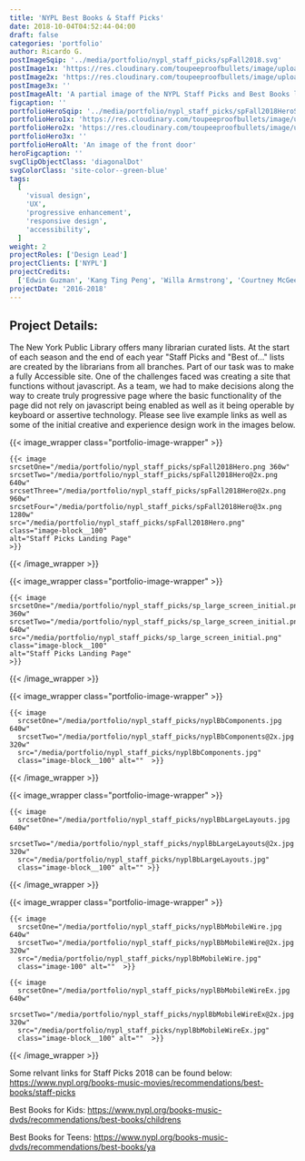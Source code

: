 ```yaml
---
title: 'NYPL Best Books & Staff Picks'
date: 2018-10-04T04:52:44-04:00
draft: false
categories: 'portfolio'
author: Ricardo G.
postImageSqip: '../media/portfolio/nypl_staff_picks/spFall2018.svg'
postImage1x: 'https://res.cloudinary.com/toupeeproofbullets/image/upload/t_hp_portfolio/v1548801971/nypl-staff-picks/Screenshot_2018-05-17_Staff_Picks.png'
postImage2x: 'https://res.cloudinary.com/toupeeproofbullets/image/upload/t_hp_portfolio_2x/v1548801971/nypl-staff-picks/Screenshot_2018-05-17_Staff_Picks.png'
postImage3x: ''
postImageAlt: 'A partial image of the NYPL Staff Picks and Best Books landing page'
figcaption: ''
portfolioHeroSqip: '../media/portfolio/nypl_staff_picks/spFall2018HeroSqip.svg'
portfolioHero1x: 'https://res.cloudinary.com/toupeeproofbullets/image/upload/t_portfolio_hero_16_9/v1548801971/nypl-staff-picks/Screenshot_2018-05-17_Staff_Picks.png'
portfolioHero2x: 'https://res.cloudinary.com/toupeeproofbullets/image/upload/t_portfolio_hero_2x/v1548801971/nypl-staff-picks/Screenshot_2018-05-17_Staff_Picks.png'
portfolioHero3x: ''
portfolioHeroAlt: 'An image of the front door'
heroFigcaption: ''
svgClipObjectClass: 'diagonalDot'
svgColorClass: 'site-color--green-blue'
tags:
  [
    'visual design',
    'UX',
    'progressive enhancement',
    'responsive design',
    'accessibility',
  ]
weight: 2
projectRoles: ['Design Lead']
projectClients: ['NYPL']
projectCredits:
  ['Edwin Guzman', 'Kang Ting Peng', 'Willa Armstrong', 'Courtney McGee']
projectDate: '2016-2018'
---
```


## Project Details:

The New York Public Library offers many librarian curated lists. At the start of each season and the end of each year &quot;Staff Picks and &quot;Best of...&quot; lists are created by the librarians from all branches. Part of our task was to make a fully Accessible site. One of the challenges faced was creating a site that functions without javascript. As a team, we had to make decisions along the way to create truly progressive page where the basic functionality of the page did not rely on javascript being enabled as well as it being operable by keyboard or assertive technology. Please see live example links as well as some of the initial creative and experience design work in the images below.</p>

{{< image_wrapper class="portfolio-image-wrapper" >}}

    {{< image
    srcsetOne="/media/portfolio/nypl_staff_picks/spFall2018Hero.png 360w"
    srcsetTwo="/media/portfolio/nypl_staff_picks/spFall2018Hero@2x.png 640w"
    srcsetThree="/media/portfolio/nypl_staff_picks/spFall2018Hero@2x.png 960w"
    srcsetFour="/media/portfolio/nypl_staff_picks/spFall2018Hero@3x.png 1280w"
    src="/media/portfolio/nypl_staff_picks/spFall2018Hero.png"
    class="image-block__100"
    alt="Staff Picks Landing Page"
    >}}

{{< /image_wrapper >}}

{{< image_wrapper class="portfolio-image-wrapper" >}}

    {{< image
    srcsetOne="/media/portfolio/nypl_staff_picks/sp_large_screen_initial.png 360w"
    srcsetTwo="/media/portfolio/nypl_staff_picks/sp_large_screen_initial.png 640w"
    src="/media/portfolio/nypl_staff_picks/sp_large_screen_initial.png"
    class="image-block__100"
    alt="Staff Picks Landing Page"
    >}}

{{< /image_wrapper >}}

{{< image_wrapper class="portfolio-image-wrapper" >}}

    {{< image
      srcsetOne="/media/portfolio/nypl_staff_picks/nyplBbComponents.jpg 640w"
      srcsetTwo="/media/portfolio/nypl_staff_picks/nyplBbComponents@2x.jpg 320w"
      src="/media/portfolio/nypl_staff_picks/nyplBbComponents.jpg"
      class="image-block__100" alt=""  >}}

{{< /image_wrapper >}}

{{< image_wrapper class="portfolio-image-wrapper" >}}

    {{< image
      srcsetOne="/media/portfolio/nypl_staff_picks/nyplBbLargeLayouts.jpg 640w"
      srcsetTwo="/media/portfolio/nypl_staff_picks/nyplBbLargeLayouts@2x.jpg 320w"
      src="/media/portfolio/nypl_staff_picks/nyplBbLargeLayouts.jpg"
      class="image-block__100" alt="" >}}

{{< /image_wrapper >}}

{{< image_wrapper class="portfolio-image-wrapper" >}}

    {{< image
      srcsetOne="/media/portfolio/nypl_staff_picks/nyplBbMobileWire.jpg 640w"
      srcsetTwo="/media/portfolio/nypl_staff_picks/nyplBbMobileWire@2x.jpg 320w"
      src="/media/portfolio/nypl_staff_picks/nyplBbMobileWire.jpg"
      class="image-100" alt=""  >}}

    {{< image
      srcsetOne="/media/portfolio/nypl_staff_picks/nyplBbMobileWireEx.jpg 640w"
      srcsetTwo="/media/portfolio/nypl_staff_picks/nyplBbMobileWireEx@2x.jpg 320w"
      src="/media/portfolio/nypl_staff_picks/nyplBbMobileWireEx.jpg"
      class="image-block__100" alt=""  >}}

{{< /image_wrapper >}}

<p>Some relvant links for Staff Picks 2018 can be found below: <a href="https://www.nypl.org/books-music-movies/recommendations/best-books/staff-picks" target="_blank">https://www.nypl.org/books-music-movies/recommendations/best-books/staff-picks</a></p>
<p>Best Books for Kids: <a href="https://www.nypl.org/books-music-dvds/recommendations/best-books/childrens" target="_blank">https://www.nypl.org/books-music-dvds/recommendations/best-books/childrens</a></p>
<p>Best Books for Teens: <a href="https://www.nypl.org/books-music-dvds/recommendations/best-books/ya" target="_blank">https://www.nypl.org/books-music-dvds/recommendations/best-books/ya</a></p>
